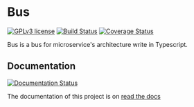 # Bus

[![GPLv3 license](https://img.shields.io/badge/License-GPLv3-blue.svg)](http://perso.crans.org/besson/LICENSE.html)
[![Build Status](https://travis-ci.com/Vilsafur/mbs.svg?branch=master)](https://travis-ci.com/Vilsafur/mbs)
[![Coverage Status](https://coveralls.io/repos/github/Vilsafur/mbs/badge.svg?branch=master)](https://coveralls.io/github/Vilsafur/mbs?branch=master)

Bus is a bus for microservice's architecture write in Typescript.

## Documentation
[![Documentation Status](https://readthedocs.org/projects/mbs/badge?version=latest)](http://mbs.readthedocs.io/?version=latest)

The documentation of this project is on [read the docs](https://mbs.readthedocs.io)

